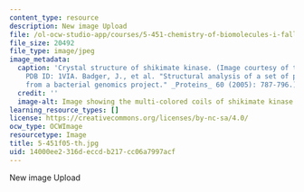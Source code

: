 ```yaml
---
content_type: resource
description: New image Upload
file: /ol-ocw-studio-app/courses/5-451-chemistry-of-biomolecules-i-fall-2005/14000ee2316deccdb217cc06a7997acf_5-451f05-th.jpg
file_size: 20492
file_type: image/jpeg
image_metadata:
  caption: 'Crystal structure of shikimate kinase. (Image courtesy of the [RCSB PDB](http://www.pdb.org/).
    PDB ID: 1VIA. Badger, J., et al. "Structural analysis of a set of proteins resulting
    from a bacterial genomics project." _Proteins_ 60 (2005): 787-796.)'
  credit: ''
  image-alt: Image showing the multi-colored coils of shikimate kinase.
learning_resource_types: []
license: https://creativecommons.org/licenses/by-nc-sa/4.0/
ocw_type: OCWImage
resourcetype: Image
title: 5-451f05-th.jpg
uid: 14000ee2-316d-eccd-b217-cc06a7997acf
---
```

New image Upload